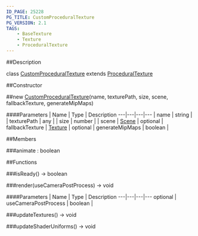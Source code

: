 ```yaml
---
ID_PAGE: 25228
PG_TITLE: CustomProceduralTexture
PG_VERSION: 2.1
TAGS:
    - BaseTexture
    - Texture
    - ProceduralTexture
---
```

##Description

class [CustomProceduralTexture](/classes/2.2-alpha/CustomProceduralTexture) extends [ProceduralTexture](/classes/2.2-alpha/ProceduralTexture)



##Constructor

##new [CustomProceduralTexture](/classes/2.2-alpha/CustomProceduralTexture)(name, texturePath, size, scene, fallbackTexture, generateMipMaps)



####Parameters
 | Name | Type | Description
---|---|---|---
 | name | string | 
 | texturePath | any | 
 | size | number | 
 | scene | [Scene](/classes/2.2-alpha/Scene) | 
optional | fallbackTexture | [Texture](/classes/2.2-alpha/Texture) | 
optional | generateMipMaps | boolean | 

##Members

###animate : boolean



##Functions

###isReady() &rarr; boolean


###render(useCameraPostProcess) &rarr; void



####Parameters
 | Name | Type | Description
---|---|---|---
optional | useCameraPostProcess | boolean | 

###updateTextures() &rarr; void


###updateShaderUniforms() &rarr; void


